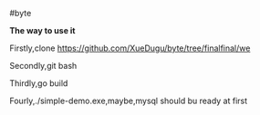#byte

**The way to use it**

Firstly,clone https://github.com/XueDugu/byte/tree/finalfinal/we

Secondly,git bash

Thirdly,go build

Fourly,./simple-demo.exe,maybe,mysql should bu ready at first
